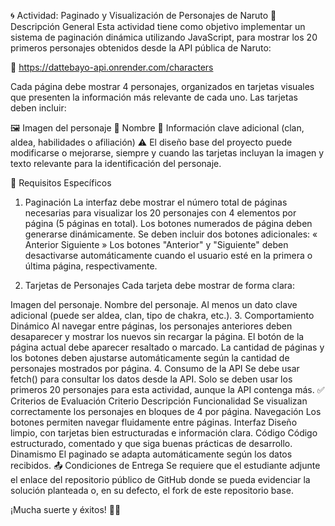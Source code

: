 🌀 Actividad: Paginado y Visualización de Personajes de Naruto
📌 Descripción General
Esta actividad tiene como objetivo implementar un sistema de paginación dinámica utilizando JavaScript, para mostrar los 20 primeros personajes obtenidos desde la API pública de Naruto:

🔗 https://dattebayo-api.onrender.com/characters

Cada página debe mostrar 4 personajes, organizados en tarjetas visuales que presenten la información más relevante de cada uno. Las tarjetas deben incluir:

🖼️ Imagen del personaje
📝 Nombre
📘 Información clave adicional (clan, aldea, habilidades o afiliación)
⚠️ El diseño base del proyecto puede modificarse o mejorarse, siempre y cuando las tarjetas incluyan la imagen y texto relevante para la identificación del personaje.

🎯 Requisitos Específicos
1. Paginación
La interfaz debe mostrar el número total de páginas necesarias para visualizar los 20 personajes con 4 elementos por página (5 páginas en total).
Los botones numerados de página deben generarse dinámicamente.
Se deben incluir dos botones adicionales:
« Anterior
Siguiente »
Los botones "Anterior" y "Siguiente" deben desactivarse automáticamente cuando el usuario esté en la primera o última página, respectivamente.


2. Tarjetas de Personajes
Cada tarjeta debe mostrar de forma clara:

Imagen del personaje.
Nombre del personaje.
Al menos un dato clave adicional (puede ser aldea, clan, tipo de chakra, etc.).
3. Comportamiento Dinámico
Al navegar entre páginas, los personajes anteriores deben desaparecer y mostrar los nuevos sin recargar la página.
El botón de la página actual debe aparecer resaltado o marcado.
La cantidad de páginas y los botones deben ajustarse automáticamente según la cantidad de personajes mostrados por página.
4. Consumo de la API
Se debe usar fetch() para consultar los datos desde la API.
Solo se deben usar los primeros 20 personajes para esta actividad, aunque la API contenga más.
✅ Criterios de Evaluación
Criterio	Descripción
Funcionalidad	Se visualizan correctamente los personajes en bloques de 4 por página.
Navegación	Los botones permiten navegar fluidamente entre páginas.
Interfaz	Diseño limpio, con tarjetas bien estructuradas e información clara.
Código	Código estructurado, comentado y que siga buenas prácticas de desarrollo.
Dinamismo	El paginado se adapta automáticamente según los datos recibidos.
📤 Condiciones de Entrega
Se requiere que el estudiante adjunte el enlace del repositorio público de GitHub donde se pueda evidenciar la solución planteada o, en su defecto, el fork de este repositorio base.

¡Mucha suerte y éxitos! 💪🍥